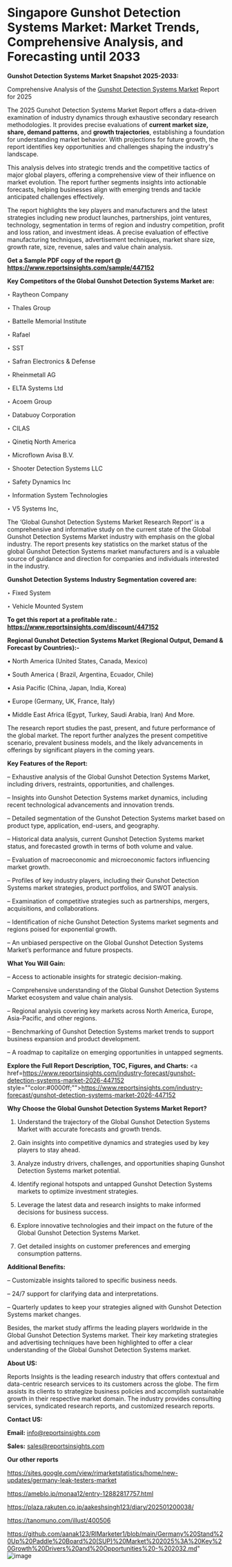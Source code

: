 # Singapore Gunshot Detection Systems Market: Market Trends, Comprehensive Analysis, and Forecasting until 2033

<strong>Gunshot Detection Systems Market Snapshot 2025-2033:</strong>

Comprehensive Analysis of the <a href=https://www.reportsinsights.com/sample/447152>Gunshot Detection Systems Market</a> Report for 2025

The 2025 Gunshot Detection Systems Market Report offers a data-driven examination of industry dynamics through exhaustive secondary research methodologies. It provides precise evaluations of <strong>current market size, share, demand patterns</strong>, and <strong>growth trajectories</strong>, establishing a foundation for understanding market behavior. With projections for future growth, the report identifies key opportunities and challenges shaping the industry's landscape.

This analysis delves into strategic trends and the competitive tactics of major global players, offering a comprehensive view of their influence on market evolution. The report further segments insights into actionable forecasts, helping businesses align with emerging trends and tackle anticipated challenges effectively.

The report highlights the key players and manufacturers and the latest strategies including new product launches, partnerships, joint ventures, technology, segmentation in terms of region and industry competition, profit and loss ration, and investment ideas. A precise evaluation of effective manufacturing techniques, advertisement techniques, market share size, growth rate, size, revenue, sales and value chain analysis.

<strong>Get a Sample PDF copy of the report @ <a href=https://www.reportsinsights.com/sample/447152 style=color:#0000ff;>https://www.reportsinsights.com/sample/447152</a></strong>

<strong>Key Competitors of the Global Gunshot Detection Systems Market are:</strong>

‣ Raytheon Company

‣ Thales Group 

‣ Battelle Memorial Institute 

‣ Rafael

‣ SST

‣ Safran Electronics & Defense

‣ Rheinmetall AG 

‣ ELTA Systems Ltd

‣ Acoem Group 

‣ Databuoy Corporation 

‣ CILAS

‣ Qinetiq North America 

‣ Microflown Avisa B.V. 

‣ Shooter Detection Systems LLC

‣ Safety Dynamics Inc

‣ Information System Technologies

‣ V5 Systems Inc,

The ‘Global Gunshot Detection Systems Market Research Report’ is a comprehensive and informative study on the current state of the Global Gunshot Detection Systems Market industry with emphasis on the global industry. The report presents key statistics on the market status of the global Gunshot Detection Systems market manufacturers and is a valuable source of guidance and direction for companies and individuals interested in the industry.

<strong>Gunshot Detection Systems Industry Segmentation covered are:</strong>

‣ Fixed System

‣ Vehicle Mounted System

<strong>To get this report at a profitable rate.: <a href=https://www.reportsinsights.com/discount/447152 style=color:#0000ff;>https://www.reportsinsights.com/discount/447152</a></strong>

<strong>Regional Gunshot Detection Systems Market (Regional Output, Demand &amp; Forecast by Countries):-</strong>

• North America (United States, Canada, Mexico)

• South America ( Brazil, Argentina, Ecuador, Chile)

• Asia Pacific (China, Japan, India, Korea)

• Europe (Germany, UK, France, Italy)

• Middle East Africa (Egypt, Turkey, Saudi Arabia, Iran) And More.

The research report studies the past, present, and future performance of the global market. The report further analyzes the present competitive scenario, prevalent business models, and the likely advancements in offerings by significant players in the coming years.

<strong>Key Features of the Report:</strong>

– Exhaustive analysis of the Global Gunshot Detection Systems Market, including drivers, restraints, opportunities, and challenges.

– Insights into Gunshot Detection Systems market dynamics, including recent technological advancements and innovation trends.

– Detailed segmentation of the Gunshot Detection Systems market based on product type, application, end-users, and geography.

– Historical data analysis, current Gunshot Detection Systems market status, and forecasted growth in terms of both volume and value.

– Evaluation of macroeconomic and microeconomic factors influencing market growth.

– Profiles of key industry players, including their Gunshot Detection Systems market strategies, product portfolios, and SWOT analysis.

– Examination of competitive strategies such as partnerships, mergers, acquisitions, and collaborations.

– Identification of niche Gunshot Detection Systems market segments and regions poised for exponential growth.

– An unbiased perspective on the Global Gunshot Detection Systems Market’s performance and future prospects.

<strong>What You Will Gain:</strong>

– Access to actionable insights for strategic decision-making.

– Comprehensive understanding of the Global Gunshot Detection Systems Market ecosystem and value chain analysis.

– Regional analysis covering key markets across North America, Europe, Asia-Pacific, and other regions.

– Benchmarking of Gunshot Detection Systems market trends to support business expansion and product development.

– A roadmap to capitalize on emerging opportunities in untapped segments.

<strong>Explore the Full Report Description, TOC, Figures, and Charts:</strong>
<a href=https://www.reportsinsights.com/industry-forecast/gunshot-detection-systems-market-2026-447152 style=""color:#0000ff;"">https://www.reportsinsights.com/industry-forecast/gunshot-detection-systems-market-2026-447152</a>

<strong>Why Choose the Global Gunshot Detection Systems Market Report?</strong>

1. Understand the trajectory of the Global Gunshot Detection Systems Market with accurate forecasts and growth trends.

2. Gain insights into competitive dynamics and strategies used by key players to stay ahead.

3. Analyze industry drivers, challenges, and opportunities shaping Gunshot Detection Systems market potential.

4. Identify regional hotspots and untapped Gunshot Detection Systems markets to optimize investment strategies.

5. Leverage the latest data and research insights to make informed decisions for business success.

6. Explore innovative technologies and their impact on the future of the Global Gunshot Detection Systems Market.

7. Get detailed insights on customer preferences and emerging consumption patterns.

<strong>Additional Benefits:</strong>

– Customizable insights tailored to specific business needs.

– 24/7 support for clarifying data and interpretations.

– Quarterly updates to keep your strategies aligned with Gunshot Detection Systems market changes.

Besides, the market study affirms the leading players worldwide in the Global Gunshot Detection Systems market. Their key marketing strategies and advertising techniques have been highlighted to offer a clear understanding of the Global Gunshot Detection Systems market.

<strong><strong>About US</strong>:</strong>

Reports Insights is the leading research industry that offers contextual and data-centric research services to its customers across the globe. The firm assists its clients to strategize business policies and accomplish sustainable growth in their respective market domain. The industry provides consulting services, syndicated research reports, and customized research reports.

<strong>Contact US:</strong>

<p class=><b>Email:</b> <a href=mailto:info@reportsinsights.com>info@reportsinsights.com</a></p>
<p class=><b>Sales:</b> <a href=mailto:sales@reportsinsights.com>sales@reportsinsights.com</a></p>

<strong>Our other reports</strong>

<a href=https://sites.google.com/view/rimarketstatistics/home/new-updates/germany-leak-testers-market>https://sites.google.com/view/rimarketstatistics/home/new-updates/germany-leak-testers-market</a>

<a href=https://ameblo.jp/monaa12/entry-12882817757.html>https://ameblo.jp/monaa12/entry-12882817757.html</a>

<a href=https://plaza.rakuten.co.jp/aakeshsingh123/diary/202501200038/>https://plaza.rakuten.co.jp/aakeshsingh123/diary/202501200038/</a>

<a href=https://tanomuno.com/illust/400506>https://tanomuno.com/illust/400506</a>

<a href=https://github.com/aanak123/RIMarketer1/blob/main/Germany%20Stand%20Up%20Paddle%20Board%20(SUP)%20Market%202025%3A%20Key%20Growth%20Drivers%20and%20Opportunities%20-%202032.md>https://github.com/aanak123/RIMarketer1/blob/main/Germany%20Stand%20Up%20Paddle%20Board%20(SUP)%20Market%202025%3A%20Key%20Growth%20Drivers%20and%20Opportunities%20-%202032.md</a>"
![image](https://github.com/user-attachments/assets/2f9d339e-b1d4-496e-834d-4873529e918f)
